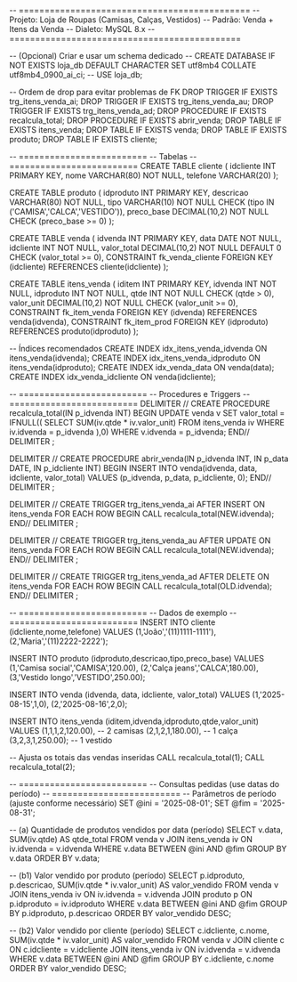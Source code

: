 -- =============================================
--  Projeto: Loja de Roupas (Camisas, Calças, Vestidos)
--  Padrão: Venda + Itens da Venda
--  Dialeto: MySQL 8.x
-- =============================================

-- (Opcional) Criar e usar um schema dedicado
-- CREATE DATABASE IF NOT EXISTS loja_db DEFAULT CHARACTER SET utf8mb4 COLLATE utf8mb4_0900_ai_ci;
-- USE loja_db;

-- Ordem de drop para evitar problemas de FK
DROP TRIGGER IF EXISTS trg_itens_venda_ai;
DROP TRIGGER IF EXISTS trg_itens_venda_au;
DROP TRIGGER IF EXISTS trg_itens_venda_ad;
DROP PROCEDURE IF EXISTS recalcula_total;
DROP PROCEDURE IF EXISTS abrir_venda;
DROP TABLE IF EXISTS itens_venda;
DROP TABLE IF EXISTS venda;
DROP TABLE IF EXISTS produto;
DROP TABLE IF EXISTS cliente;

-- =========================
-- Tabelas
-- =========================
CREATE TABLE cliente (
  idcliente   INT PRIMARY KEY,
  nome        VARCHAR(80) NOT NULL,
  telefone    VARCHAR(20)
);

CREATE TABLE produto (
  idproduto   INT PRIMARY KEY,
  descricao   VARCHAR(80) NOT NULL,
  tipo        VARCHAR(10) NOT NULL
               CHECK (tipo IN ('CAMISA','CALCA','VESTIDO')),
  preco_base  DECIMAL(10,2) NOT NULL CHECK (preco_base >= 0)
);

CREATE TABLE venda (
  idvenda     INT PRIMARY KEY,
  data        DATE NOT NULL,
  idcliente   INT NOT NULL,
  valor_total DECIMAL(10,2) NOT NULL DEFAULT 0 CHECK (valor_total >= 0),
  CONSTRAINT fk_venda_cliente FOREIGN KEY (idcliente)
    REFERENCES cliente(idcliente)
);

CREATE TABLE itens_venda (
  iditem      INT PRIMARY KEY,
  idvenda     INT NOT NULL,
  idproduto   INT NOT NULL,
  qtde        INT NOT NULL CHECK (qtde > 0),
  valor_unit  DECIMAL(10,2) NOT NULL CHECK (valor_unit >= 0),
  CONSTRAINT fk_item_venda FOREIGN KEY (idvenda) REFERENCES venda(idvenda),
  CONSTRAINT fk_item_prod  FOREIGN KEY (idproduto) REFERENCES produto(idproduto)
);

-- Índices recomendados
CREATE INDEX idx_itens_venda_idvenda   ON itens_venda(idvenda);
CREATE INDEX idx_itens_venda_idproduto ON itens_venda(idproduto);
CREATE INDEX idx_venda_data            ON venda(data);
CREATE INDEX idx_venda_idcliente       ON venda(idcliente);

-- =========================
-- Procedures e Triggers
-- =========================
DELIMITER //
CREATE PROCEDURE recalcula_total(IN p_idvenda INT)
BEGIN
  UPDATE venda v
     SET valor_total = IFNULL((
       SELECT SUM(iv.qtde * iv.valor_unit)
         FROM itens_venda iv
        WHERE iv.idvenda = p_idvenda
     ),0)
   WHERE v.idvenda = p_idvenda;
END//
DELIMITER ;

DELIMITER //
CREATE PROCEDURE abrir_venda(IN p_idvenda INT, IN p_data DATE, IN p_idcliente INT)
BEGIN
  INSERT INTO venda(idvenda, data, idcliente, valor_total)
  VALUES (p_idvenda, p_data, p_idcliente, 0);
END//
DELIMITER ;

DELIMITER //
CREATE TRIGGER trg_itens_venda_ai
AFTER INSERT ON itens_venda
FOR EACH ROW
BEGIN
  CALL recalcula_total(NEW.idvenda);
END//
DELIMITER ;

DELIMITER //
CREATE TRIGGER trg_itens_venda_au
AFTER UPDATE ON itens_venda
FOR EACH ROW
BEGIN
  CALL recalcula_total(NEW.idvenda);
END//
DELIMITER ;

DELIMITER //
CREATE TRIGGER trg_itens_venda_ad
AFTER DELETE ON itens_venda
FOR EACH ROW
BEGIN
  CALL recalcula_total(OLD.idvenda);
END//
DELIMITER ;

-- =========================
-- Dados de exemplo
-- =========================
INSERT INTO cliente (idcliente,nome,telefone) VALUES
 (1,'João','(11)1111-1111'),
 (2,'Maria','(11)2222-2222');

INSERT INTO produto (idproduto,descricao,tipo,preco_base) VALUES
 (1,'Camisa social','CAMISA',120.00),
 (2,'Calça jeans','CALCA',180.00),
 (3,'Vestido longo','VESTIDO',250.00);

INSERT INTO venda (idvenda, data, idcliente, valor_total) VALUES
 (1,'2025-08-15',1,0),
 (2,'2025-08-16',2,0);

INSERT INTO itens_venda (iditem,idvenda,idproduto,qtde,valor_unit) VALUES
 (1,1,1,2,120.00),  -- 2 camisas
 (2,1,2,1,180.00),  -- 1 calça
 (3,2,3,1,250.00);  -- 1 vestido

-- Ajusta os totais das vendas inseridas
CALL recalcula_total(1);
CALL recalcula_total(2);

-- =========================
-- Consultas pedidas (use datas do período)
-- =========================
-- Parâmetros de período (ajuste conforme necessário)
SET @ini = '2025-08-01';
SET @fim  = '2025-08-31';

-- (a) Quantidade de produtos vendidos por data (período)
SELECT v.data, SUM(iv.qtde) AS qtde_total
  FROM venda v
  JOIN itens_venda iv ON iv.idvenda = v.idvenda
 WHERE v.data BETWEEN @ini AND @fim
 GROUP BY v.data
 ORDER BY v.data;

-- (b1) Valor vendido por produto (período)
SELECT p.idproduto, p.descricao,
       SUM(iv.qtde * iv.valor_unit) AS valor_vendido
  FROM venda v
  JOIN itens_venda iv ON iv.idvenda = v.idvenda
  JOIN produto p      ON p.idproduto = iv.idproduto
 WHERE v.data BETWEEN @ini AND @fim
 GROUP BY p.idproduto, p.descricao
 ORDER BY valor_vendido DESC;

-- (b2) Valor vendido por cliente (período)
SELECT c.idcliente, c.nome,
       SUM(iv.qtde * iv.valor_unit) AS valor_vendido
  FROM venda v
  JOIN cliente c      ON c.idcliente = v.idcliente
  JOIN itens_venda iv ON iv.idvenda = v.idvenda
 WHERE v.data BETWEEN @ini AND @fim
 GROUP BY c.idcliente, c.nome
 ORDER BY valor_vendido DESC;
